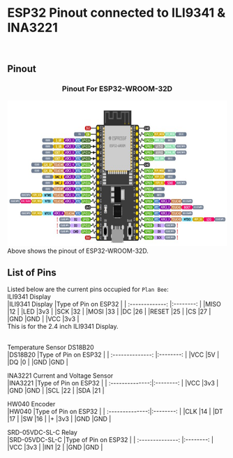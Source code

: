 # ESP32 Pinout connected to ILI9341 & INA3221
<br/>


## Pinout
<h3 align="center">Pinout For ESP32-WROOM-32D</h3>
<div align="center">
  <a href="https://github.com/charutomo/Plan-Bee-">
    <img src="https://github.com/charutomo/Plan-Bee-/blob/main/image/pinout.jpg" alt="pinout" width="786" height="333">
  </a>
</div>
Above shows the pinout of ESP32-WROOM-32D.
<br/>

## List of Pins
Listed below are the current pins occupied for `Plan Bee`: 
<br/>
ILI9341 Display
<br/>
|ILI9341 Display	|Type of Pin on ESP32 |
| :-------------:	|:--------:		    |
|MISO			|12	 	          |
|LED			|3v3		          |
|SCK			|32	     		    |
|MOSI			|33			    |
|DC			|26	     		    |
|RESET		|25			    |
|CS			|27			    |
|GND			|GND       		    |
|VCC			|3v3	       	    |
<br/>
This is for the 2.4 inch ILI9341 Display.
<br/>
<br/>


Temperature Sensor DS18B20
<br/>
|DS18B20		|Type of Pin on ESP32 |
| :--------------:	|:--------:		    	|
|VCC			|5V	 	         	 |
|DQ			|0		      		 |
|GND			|GND       		    	|
<br/>


INA3221 Current and Voltage Sensor
<br/>
|INA3221		|Type of Pin on ESP32 |
| :--------------:|:--------:		    |
|VCC			|3v3	 	          |
|GND			|GND       		    |
|SCL			|22	     		    |
|SDA			|21			    |
<br/>


HW040 Encoder
<br/>
|HW040		|Type of Pin on ESP32 |
| :--------------:|:--------:		    |
|CLK			|14	 	          |
|DT			|17       		    |
|SW			|16	     		    |
|+			|3v3			    |
|GND			|GND			    |
<br/>

SRD-05VDC-SL-C Relay
<br/>
|SRD-05VDC-SL-C		|Type of Pin on ESP32 |
| :--------------:	|:--------:		    |
|VCC				|3v3	 	          |
|IN1				|2			    |
|GND				|GND       		    |
<br/>






		